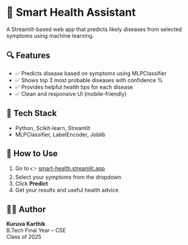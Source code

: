 # 🧠 Smart Health Assistant

A Streamlit-based web app that predicts likely diseases from selected symptoms using machine learning.

## 🔍 Features
- ✅ Predicts disease based on symptoms using MLPClassifier
- ✅ Shows top 3 most probable diseases with confidence %
- ✅ Provides helpful health tips for each disease
- ✅ Clean and responsive UI (mobile-friendly)

## 🧪 Tech Stack
- Python, Scikit-learn, Streamlit
- MLPClassifier, LabelEncoder, Joblib

## 🚀 How to Use
1. Go to 👉 [smart-health.streamlit.app](https://your-link.streamlit.app)
2. Select your symptoms from the dropdown
3. Click **Predict**
4. Get your results and useful health advice

## 👨‍💻 Author
**Kuruva Karthik**  
B.Tech Final Year – CSE  
Class of 2025
